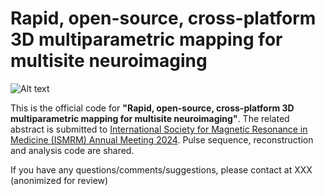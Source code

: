 # Rapid, open-source, cross-platform 3D multiparametric mapping for multisite neuroimaging


![Alt text](figure/Figure1.jpg?raw=true "Pulseq-QALAS")

This is the official code for **"Rapid, open-source, cross-platform 3D multiparametric mapping for multisite neuroimaging"**.
The related abstract is submitted to [International Society for Magnetic Resonance in Medicine (ISMRM) Annual Meeting 2024](https://www.ismrm.org/24m/).
Pulse sequence, reconstruction and analysis code are shared.

If you have any questions/comments/suggestions, please contact at XXX (anonimized for review)
